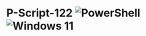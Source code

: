 # P-Script-122 ![PowerShell](https://img.shields.io/badge/PowerShell-%235391FE.svg?style=for-the-badge&logo=powershell&logoColor=white) ![Windows 11](https://img.shields.io/badge/Windows%2011-%230079d5.svg?style=for-the-badge&logo=Windows%2011&logoColor=white)
